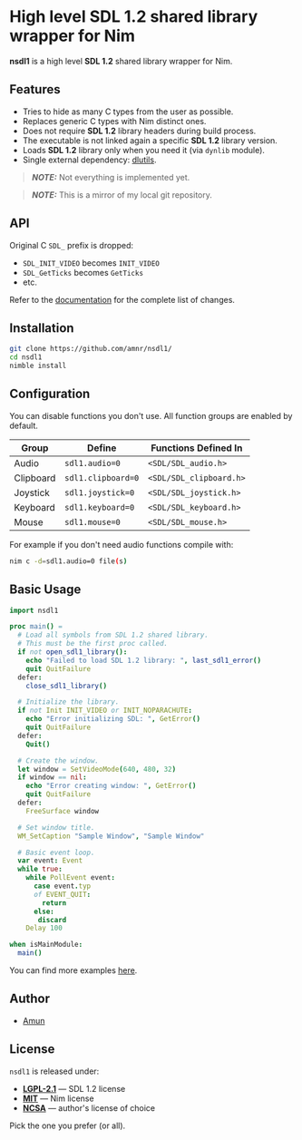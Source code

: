 # High level SDL 1.2 shared library wrapper for Nim

**nsdl1** is a high level **SDL 1.2** shared library wrapper for Nim.

## Features

- Tries to hide as many C types from the user as possible.
- Replaces generic C types with Nim distinct ones.
- Does not require **SDL 1.2** library headers during build process.
- The executable is not linked again a specific **SDL 1.2** library version.
- Loads **SDL 1.2** library only when you need it (via `dynlib` module).
- Single external dependency: [dlutils](https://github.com/amnr/dlutils).

> **_NOTE:_** Not everything is implemented yet.

> **_NOTE:_** This is a mirror of my local git repository.

## API

Original C `SDL_` prefix is dropped:

- `SDL_INIT_VIDEO` becomes `INIT_VIDEO`
- `SDL_GetTicks` becomes `GetTicks`
- etc.

Refer to the [documentation](https://amnr.github.io/nsdl1/) for the complete
list of changes.

## Installation

```sh
git clone https://github.com/amnr/nsdl1/
cd nsdl1
nimble install
```

## Configuration

You can disable functions you don't use.
All function groups are enabled by default.

| Group       | Define              | Functions Defined In        |
| ----------- | ------------------- | --------------------------- |
| Audio       | `sdl1.audio=0`      | ``<SDL/SDL_audio.h>``       |
| Clipboard   | `sdl1.clipboard=0`  | ``<SDL/SDL_clipboard.h>``   |
| Joystick    | `sdl1.joystick=0`   | ``<SDL/SDL_joystick.h>``    |
| Keyboard    | `sdl1.keyboard=0`   | ``<SDL/SDL_keyboard.h>``    |
| Mouse       | `sdl1.mouse=0`      | ``<SDL/SDL_mouse.h>``       |

For example if you don't need audio functions compile with:

```sh
nim c -d=sdl1.audio=0 file(s)
```

## Basic Usage

```nim
import nsdl1

proc main() =
  # Load all symbols from SDL 1.2 shared library.
  # This must be the first proc called.
  if not open_sdl1_library():
    echo "Failed to load SDL 1.2 library: ", last_sdl1_error()
    quit QuitFailure
  defer:
    close_sdl1_library()

  # Initialize the library.
  if not Init INIT_VIDEO or INIT_NOPARACHUTE:
    echo "Error initializing SDL: ", GetError()
    quit QuitFailure
  defer:
    Quit()

  # Create the window.
  let window = SetVideoMode(640, 480, 32)
  if window == nil:
    echo "Error creating window: ", GetError()
    quit QuitFailure
  defer:
    FreeSurface window

  # Set window title.
  WM_SetCaption "Sample Window", "Sample Window"

  # Basic event loop.
  var event: Event
  while true:
    while PollEvent event:
      case event.typ
      of EVENT_QUIT:
        return
      else:
       discard
    Delay 100

when isMainModule:
  main()
```

You can find more examples [here](examples/).

## Author

- [Amun](https://github.com/amnr/)

## License

`nsdl1` is released under:

- [**LGPL-2.1**](LICENSE-LGPL-2.1.txt) &mdash; SDL 1.2 license
- [**MIT**](LICENSE-MIT.txt) &mdash; Nim license
- [**NCSA**](LICENSE-NCSA.txt) &mdash; author's license of choice

Pick the one you prefer (or all).
